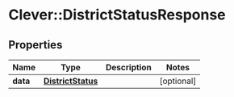# Clever::DistrictStatusResponse

## Properties
Name | Type | Description | Notes
------------ | ------------- | ------------- | -------------
**data** | [**DistrictStatus**](DistrictStatus.md) |  | [optional] 


